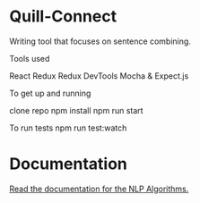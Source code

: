 # Quill-Connect
Writing tool that focuses on sentence combining.

Tools used

React
Redux
Redux DevTools
Mocha & Expect.js

To get up and running

clone repo
npm install
npm run start

To run tests
npm run test:watch

# Documentation 
[Read the documentation for the NLP Algorithms.](https://github.com/empirical-org/Quill-Connect/tree/master/app/libs)
